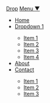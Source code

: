 <br><br>

<nav class="nav-wrap-navbar nav-collapse">
	<a class="logo-navbar" href="#">Drop</a>
	<a class="nav-toggle-navbar" data-nav-toggle="#nav" href="#">Menu &#9660;</a>
	<div class="nav-menu-navbar" id="nav">
		<ul class="nav-navbar">
			<li><a href="#">Home</a></li>
			<li class="dropdown" data-dropdown>
				<a href="FALLBACK-URL.com">
					Dropdown 1
				</a>
				<div class="dropdown-menu dropdown-right" data-dropdown-menu>
					<ul>
						<li><a href="#">Item 1</a></li>
						<li><a href="#">Item 2</a></li>
						<li><a href="#">Item 3</a></li>
						<li><a href="#">Item 4</a></li>
					</ul>
				</div>
			</li>
			<li><a href="#">About</a></li>
			<li class="dropdown" data-dropdown>
				<a href="url.com">
					Contact
				</a>
				<div class="dropdown-menu dropdown-right" data-dropdown-menu>
					<ul>
						<li><a href="#">Item 1</a></li>
						<li><a href="#">Item 2</a></li>
						<li><a href="#">Item 3</a></li>
					</ul>
				</div>
			</li>
		</ul>
	</div>
</nav>

<br><br><br><br><br>
